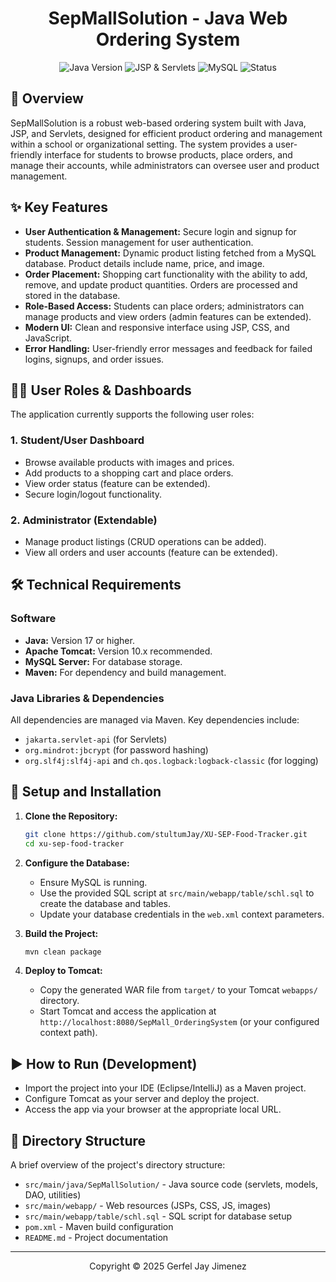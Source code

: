 ﻿<div align="center">
  <h1>SepMallSolution - Java Web Ordering System</h1>
</div>

<p align="center">
  <img src="https://img.shields.io/badge/Java-17-blue.svg" alt="Java Version"/>
  <img src="https://img.shields.io/badge/JSP%20%26%20Servlets-Web-yellow.svg" alt="JSP & Servlets"/>
  <img src="https://img.shields.io/badge/MySQL-Database-orange.svg" alt="MySQL"/>
  <img src="https://img.shields.io/badge/status-maintained-brightgreen.svg" alt="Status"/>
</p>

## 📝 Overview

SepMallSolution is a robust web-based ordering system built with Java, JSP, and Servlets, designed for efficient product ordering and management within a school or organizational setting. The system provides a user-friendly interface for students to browse products, place orders, and manage their accounts, while administrators can oversee user and product management.

## ✨ Key Features

* **User Authentication & Management:** Secure login and signup for students. Session management for user authentication.
* **Product Management:** Dynamic product listing fetched from a MySQL database. Product details include name, price, and image.
* **Order Placement:** Shopping cart functionality with the ability to add, remove, and update product quantities. Orders are processed and stored in the database.
* **Role-Based Access:** Students can place orders; administrators can manage products and view orders (admin features can be extended).
* **Modern UI:** Clean and responsive interface using JSP, CSS, and JavaScript.
* **Error Handling:** User-friendly error messages and feedback for failed logins, signups, and order issues.

## 🧑‍💻 User Roles & Dashboards

The application currently supports the following user roles:

### 1. Student/User Dashboard
   * Browse available products with images and prices.
   * Add products to a shopping cart and place orders.
   * View order status (feature can be extended).
   * Secure login/logout functionality.

### 2. Administrator (Extendable)
   * Manage product listings (CRUD operations can be added).
   * View all orders and user accounts (feature can be extended).

## 🛠️ Technical Requirements

### Software
* **Java:** Version 17 or higher.
* **Apache Tomcat:** Version 10.x recommended.
* **MySQL Server:** For database storage.
* **Maven:** For dependency and build management.

### Java Libraries & Dependencies
All dependencies are managed via Maven. Key dependencies include:
- `jakarta.servlet-api` (for Servlets)
- `org.mindrot:jbcrypt` (for password hashing)
- `org.slf4j:slf4j-api` and `ch.qos.logback:logback-classic` (for logging)

## 🚀 Setup and Installation

1. **Clone the Repository:**
    ```bash
    git clone https://github.com/stultumJay/XU-SEP-Food-Tracker.git
    cd xu-sep-food-tracker
    ```

2. **Configure the Database:**
    - Ensure MySQL is running.
    - Use the provided SQL script at `src/main/webapp/table/schl.sql` to create the database and tables.
    - Update your database credentials in the `web.xml` context parameters.

3. **Build the Project:**
    ```bash
    mvn clean package
    ```

4. **Deploy to Tomcat:**
    - Copy the generated WAR file from `target/` to your Tomcat `webapps/` directory.
    - Start Tomcat and access the application at `http://localhost:8080/SepMall_OrderingSystem` (or your configured context path).

## ▶️ How to Run (Development)

- Import the project into your IDE (Eclipse/IntelliJ) as a Maven project.
- Configure Tomcat as your server and deploy the project.
- Access the app via your browser at the appropriate local URL.

## 📂 Directory Structure

A brief overview of the project's directory structure:

* `src/main/java/SepMallSolution/` - Java source code (servlets, models, DAO, utilities)
* `src/main/webapp/` - Web resources (JSPs, CSS, JS, images)
* `src/main/webapp/table/schl.sql` - SQL script for database setup
* `pom.xml` - Maven build configuration
* `README.md` - Project documentation

---
<p align="center"> Copyright &copy; 2025 Gerfel Jay Jimenez </p>
